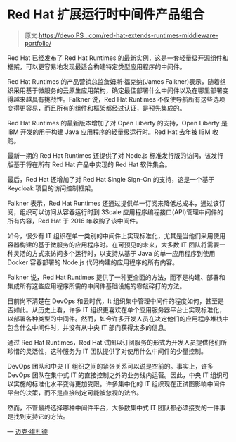 # Red Hat 扩展运行时中间件产品组合

> 原文:[https://devo PS . com/red-hat-extends-runtimes-middleware-portfolio/](https://devops.com/red-hat-extends-runtimes-middleware-portfolio/)

Red Hat 已经发布了 Red Hat Runtimes 的最新实例，这是一套轻量级开源组件和框架，可以更容易地发现最适合构建特定类型应用程序的中间件。

Red Hat Runtimes 的产品营销总监詹姆斯·福克纳(James Falkner)表示，随着组织采用基于微服务的云原生应用架构，确定最佳部署什么中间件以及在哪里部署变得越来越具有挑战性。Falkner 说，Red Hat Runtimes 不仅使导航所有这些选项变得更容易，而且所有的组件和框架都经过认证，是预先集成的。

Red Hat Runtimes 的最新版本增加了对 Open Liberty 的支持，Open Liberty 是 IBM 开发的用于构建 Java 应用程序的轻量级运行时。Red Hat 去年被 IBM 收购。

最新一期的 Red Hat Runtimes 还提供了对 Node.js 标准发行版的访问，该发行版基于将在所有 Red Hat 产品中实现的 Red Hat 软件集合。

最后，Red Hat 还增加了对 Red Hat Single Sign-On 的支持，这是一个基于 Keycloak 项目的访问控制框架。

Falkner 表示，Red Hat Runtimes 还通过提供单一订阅来降低总成本，通过该订阅，组织可以访问从容器运行时到 3Scale 应用程序编程接口(API)管理中间件的所有内容，Red Hat 于 2016 年收购了该中间件。

如今，很少有 IT 组织在单一类别的中间件上实现标准化，尤其是当他们采用使用容器构建的基于微服务的应用程序时。在可预见的未来，大多数 IT 团队将需要一种灵活的方式来访问多个运行时，以支持从基于 Java 的单一应用程序到使用 Docker 容器部署的 Node.js 代码构建的应用程序的所有内容。

Falkner 说，Red Hat Runtimes 提供了一种更全面的方法，而不是构建、部署和集成所有这些应用程序所需的中间件基础设施的零敲碎打的方法。

目前尚不清楚在 DevOps 和云时代，It 组织集中管理中间件的程度如何，甚至是否如此。从历史上看，许多 IT 组织更喜欢在单个应用服务器平台上实现标准化，以部署各种类型的中间件。然而，如今许多开发人员在决定他们的应用程序堆栈中包含什么中间件时，并没有从中央 IT 部门获得太多的信息。

通过 Red Hat Runtimes，Red Hat 试图以订阅服务的形式为开发人员提供他们所珍惜的灵活性，这种服务为 IT 团队提供了对使用什么中间件的少量控制。

DevOps 团队和中央 IT 组织之间的紧张关系可以说是空前的。事实上，许多 DevOps 团队在集中式 IT 的直接控制之外的业务线内运营。因此，中央 IT 组织可以实施的标准化水平变得更加受限。许多集中化的 IT 组织现在正试图影响中间件平台的决策，而不是直接制定可能被忽视的法令。

然而，不管最终选择哪种中间件平台，大多数集中式 IT 团队都必须接受的一件事是找到支持它的方法。

— [迈克·维扎德](https://devops.com/author/mike-vizard/)